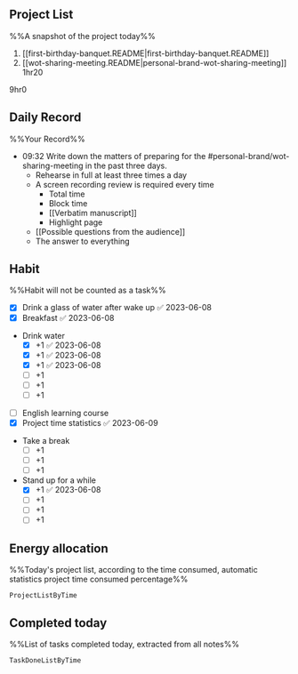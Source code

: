 ## Project List
%%A snapshot of the project today%%
1. [[first-birthday-banquet.README|first-birthday-banquet.README]]
2. [[wot-sharing-meeting.README|personal-brand-wot-sharing-meeting]] 1hr20

9hr0

## Daily Record
%%Your Record%%
- 09:32 Write down the matters of preparing for the #personal-brand/wot-sharing-meeting in the past three days.
	- Rehearse in full at least three times a day
	- A screen recording review is required every time
		- Total time
		- Block time
		- [[Verbatim manuscript]]
		- Highlight page
	- [[Possible questions from the audience]]
	- The answer to everything
## Habit
%%Habit will not be counted as a task%%
- [x] Drink a glass of water after wake up ✅ 2023-06-08
- [x] Breakfast ✅ 2023-06-08
- Drink water
	- [x] +1 ✅ 2023-06-08
	- [x] +1 ✅ 2023-06-08
	- [x] +1 ✅ 2023-06-08
	- [ ] +1
	- [ ] +1
	- [ ] +1
- [ ] English learning course
- [x] Project time statistics ✅ 2023-06-09
- Take a break
	- [ ] +1
	- [ ] +1
	- [ ] +1
- Stand up for a while
	- [x] +1 ✅ 2023-06-08
	- [ ] +1
	- [ ] +1
	- [ ] +1
	
## Energy allocation
%%Today's project list, according to the time consumed, automatic statistics project time consumed percentage%%
```LifeOS
ProjectListByTime
```

## Completed today
%%List of tasks completed today, extracted from all notes%%
```LifeOS
TaskDoneListByTime
```
